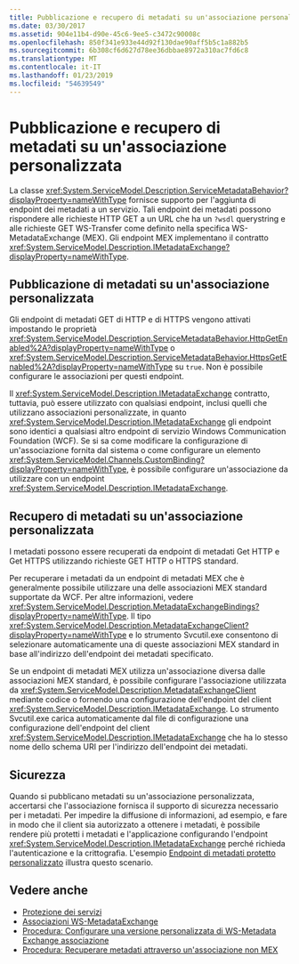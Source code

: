 ```yaml
---
title: Pubblicazione e recupero di metadati su un'associazione personalizzata
ms.date: 03/30/2017
ms.assetid: 904e11b4-d90e-45c6-9ee5-c3472c90008c
ms.openlocfilehash: 850f341e933e44d92f130dae90aff5b5c1a882b5
ms.sourcegitcommit: 6b308cf6d627d78ee36dbbae8972a310ac7fd6c8
ms.translationtype: MT
ms.contentlocale: it-IT
ms.lasthandoff: 01/23/2019
ms.locfileid: "54639549"
---
```

# <a name="publishing-and-retrieving-metadata-over-a-custom-binding"></a>Pubblicazione e recupero di metadati su un'associazione personalizzata
La classe <xref:System.ServiceModel.Description.ServiceMetadataBehavior?displayProperty=nameWithType> fornisce supporto per l'aggiunta di endpoint dei metadati a un servizio. Tali endpoint dei metadati possono rispondere alle richieste HTTP GET a un URL che ha un `?wsdl` querystring e alle richieste GET WS-Transfer come definito nella specifica WS-MetadataExchange (MEX). Gli endpoint MEX implementano il contratto <xref:System.ServiceModel.Description.IMetadataExchange?displayProperty=nameWithType>.  
  
## <a name="publishing-metadata-over-a-custom-binding"></a>Pubblicazione di metadati su un'associazione personalizzata  
 Gli endpoint di metadati GET di HTTP e di HTTPS vengono attivati impostando le proprietà <xref:System.ServiceModel.Description.ServiceMetadataBehavior.HttpGetEnabled%2A?displayProperty=nameWithType> o <xref:System.ServiceModel.Description.ServiceMetadataBehavior.HttpsGetEnabled%2A?displayProperty=nameWithType> su `true`. Non è possibile configurare le associazioni per questi endpoint.  
  
 Il <xref:System.ServiceModel.Description.IMetadataExchange> contratto, tuttavia, può essere utilizzato con qualsiasi endpoint, inclusi quelli che utilizzano associazioni personalizzate, in quanto <xref:System.ServiceModel.Description.IMetadataExchange> gli endpoint sono identici a qualsiasi altro endpoint di servizio Windows Communication Foundation (WCF). Se si sa come modificare la configurazione di un'associazione fornita dal sistema o come configurare un elemento <xref:System.ServiceModel.Channels.CustomBinding?displayProperty=nameWithType>, è possibile configurare un'associazione da utilizzare con un endpoint <xref:System.ServiceModel.Description.IMetadataExchange>.  
  
## <a name="retrieving-metadata-over-a-custom-binding"></a>Recupero di metadati su un'associazione personalizzata  
 I metadati possono essere recuperati da endpoint di metadati Get HTTP e Get HTTPS utilizzando richieste GET HTTP o HTTPS standard.  
  
 Per recuperare i metadati da un endpoint di metadati MEX che è generalmente possibile utilizzare una delle associazioni MEX standard supportate da WCF. Per altre informazioni, vedere <xref:System.ServiceModel.Description.MetadataExchangeBindings?displayProperty=nameWithType>. Il tipo <xref:System.ServiceModel.Description.MetadataExchangeClient?displayProperty=nameWithType> e lo strumento Svcutil.exe consentono di selezionare automaticamente una di queste associazioni MEX standard in base all'indirizzo dell'endpoint dei metadati specificato.  
  
 Se un endpoint di metadati MEX utilizza un'associazione diversa dalle associazioni MEX standard, è possibile configurare l'associazione utilizzata da <xref:System.ServiceModel.Description.MetadataExchangeClient> mediante codice o fornendo una configurazione dell'endpoint del client <xref:System.ServiceModel.Description.IMetadataExchange>. Lo strumento Svcutil.exe carica automaticamente dal file di configurazione una configurazione dell'endpoint del client <xref:System.ServiceModel.Description.IMetadataExchange> che ha lo stesso nome dello schema URI per l'indirizzo dell'endpoint dei metadati.  
  
## <a name="security"></a>Sicurezza  
 Quando si pubblicano metadati su un'associazione personalizzata, accertarsi che l'associazione fornisca il supporto di sicurezza necessario per i metadati. Per impedire la diffusione di informazioni, ad esempio, e fare in modo che il client sia autorizzato a ottenere i metadati, è possibile rendere più protetti i metadati e l'applicazione configurando l'endpoint <xref:System.ServiceModel.Description.IMetadataExchange> perché richieda l'autenticazione e la crittografia. L'esempio [Endpoint di metadati protetto personalizzato](../../../../docs/framework/wcf/samples/custom-secure-metadata-endpoint.md) illustra questo scenario.  
  
## <a name="see-also"></a>Vedere anche
- [Protezione dei servizi](../../../../docs/framework/wcf/securing-services.md)
- [Associazioni WS-MetadataExchange](../../../../docs/framework/wcf/extending/ws-metadataexchange-bindings.md)
- [Procedura: Configurare una versione personalizzata di WS-Metadata Exchange associazione](../../../../docs/framework/wcf/extending/how-to-configure-a-custom-ws-metadata-exchange-binding.md)
- [Procedura: Recuperare metadati attraverso un'associazione non MEX](../../../../docs/framework/wcf/extending/how-to-retrieve-metadata-over-a-non-mex-binding.md)

